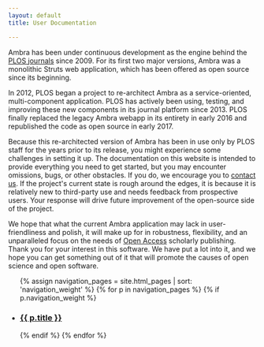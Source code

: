 ```yaml
---
layout: default
title: User Documentation

---
```


<div class="column-container">

<div class="column-one">

<p>Ambra has been under continuous development as the engine behind the <a href="http://journals.plos.org/">PLOS
journals</a> since 2009. For its first two major versions, Ambra was a
monolithic Struts web application, which has been offered as open source since
its beginning.</p>

<p>In 2012, PLOS began a project to re-architect Ambra as a service-oriented,
multi-component application. PLOS has actively been using, testing, and
improving these new components in its journal platform since 2013. PLOS finally
replaced the legacy Ambra webapp in its entirety in early 2016 and republished
the code as open source in early 2017.</p>

<p>Because this re-architected version of Ambra has been in use only by PLOS staff
for the years prior to its release, you might experience some challenges in
setting it up. The documentation on this website is intended to provide
everything you need to get started, but you may encounter omissions, bugs, or
other obstacles. If you do, we encourage you to <a href="mailto:dev@ambraproject.org">contact us</a>. If the
project's current state is rough around the edges, it is because it is
relatively new to third-party use and needs feedback from prospective users.
Your response will drive future improvement of the open-source side of the
project.</p>

<p>We hope that what the current Ambra application may lack in user-friendliness
and polish, it will make up for in robustness, flexibility, and an unparalleled
focus on the needs of <a href="https://www.plos.org/open-access/">Open Access</a> scholarly publishing. Thank you for
your interest in this software. We have put a lot into it, and we hope you can
get something out of it that will promote the causes of open science and open
software.</p>
</div>
<div class="doclist column-two">
<ul>
    {% assign navigation_pages = site.html_pages | sort: 'navigation_weight' %}
    {% for p in navigation_pages %}
      {% if p.navigation_weight %}
       <li>
        <h3>
          <a href="{{ p.url | relative_url }}" >
            {{ p.title }}
          </a>
          </h3>
        </li>
      {% endif %}
    {% endfor %}
    </ul>
</div>
</div>
